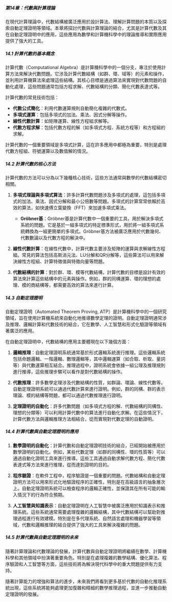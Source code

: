 ##### 第14章：代數與計算理論

在現代計算理論中，代數結構被廣泛應用於設計算法、理解計算問題的本質以及探索自動定理證明等領域。本章將探討代數與計算理論的結合，尤其是計算代數及其在自動定理證明中的應用，這些應用為數學和計算機科學中的理論推導和實際應用提供了強大的工具。

##### 14.1 計算代數的基本概念

計算代數（Computational Algebra）是計算機科學中的一個分支，專注於使用計算方法來解決代數問題。它涉及計算代數結構（如群、環、域等）的元素和操作，並利用計算機算法來處理這些結構。其核心目標是通過算法來實現對代數問題的自動化處理，這些問題通常包括方程求解、代數結構的分類、簡化代數表達式等。

計算代數的常見技術包括：
- **代數公式簡化**：利用代數運算規則自動簡化複雜的代數式。
- **多項式運算**：包括多項式的加法、乘法、因式分解等操作。
- **線性代數計算**：如矩陣運算、線性方程組求解等。
- **代數方程求解**：包括代數方程的解（如多項式方程、系統方程等）和方程組的求解。

計算代數的一個重要領域是多項式計算，這在許多應用中都極為重要，特別是處理代數方程組、符號運算以及數值解的情況。

##### 14.2 計算代數的核心方法

計算代數的方法可以分為以下幾種核心技術，這些方法通常與數學的代數結構密切相關。

1. **多項式理論與多項式算法**：許多計算代數問題涉及多項式的處理，這包括多項式的加法、乘法、因式分解和最小公倍數等問題。多項式的計算常常依賴於高效的算法，如快速傅立葉變換（FFT）來加速多項式乘法。

   - **Gröbner基**：Gröbner基是計算代數中一個重要的工具，用於解決多項式系統的問題。它是基於一組多項式的特定標準形式，用於將一組多項式系統轉換為一組更簡單的多項式。Gröbner基方法被廣泛應用於代數幾何、代數數論以及代數方程的解決中。

2. **線性代數計算**：在線性代數中，計算代數主要涉及矩陣的運算與求解線性方程組。常見的算法包括高斯消元法、LU分解和QR分解等，這些算法可以用來解決線性方程組、計算特徵值與特徵向量等問題。

3. **代數結構的計算**：對於群、環、模等代數結構，計算代數的目標是設計有效的算法來計算這些結構中的元素與操作。例如，群的同構運算、環的理想的處理、模的商結構等，都需要高效的算法來進行計算。

##### 14.3 自動定理證明

自動定理證明（Automated Theorem Proving, ATP）是計算機科學中的一個研究領域，旨在使用計算機系統來自動化地推導數學定理的證明。自動定理證明通常涉及推理、邏輯計算和代數技術的結合，它在數學、人工智慧和形式化驗證等領域有著廣泛的應用。

在自動定理證明中，代數結構的應用主要體現在以下幾個方面：

1. **邏輯推理**：自動定理證明系統通常基於形式邏輯系統進行推理。這些邏輯系統包括命題邏輯、一階邏輯、數理邏輯等，其中邏輯運算（如合取、析取、量詞等）與代數運算相互結合。推理過程中，證明系統會依據一組公理及推理規則進行推導，這些推理步驟可以看作是對代數結構的操作。

2. **代數推理**：許多數學定理涉及代數結構的性質，如群論、環論、線性代數等。自動定理證明系統可以通過代數計算來進行證明。例如，群的同構、群的表示理論、模的結構等問題，都可以通過代數推理進行證明。

3. **定理證明的自動化**：許多代數問題（如多項式方程的解、代數結構的同構性、理想的分類等）可以利用計算代數中的算法進行自動化求解。在這些情況下，計算代數方法與邏輯推理方法相結合，從而實現對代數定理的自動證明。

##### 14.4 計算代數與自動定理證明的應用

1. **數學證明的自動化**：計算代數和自動定理證明技術的結合，已經開始被應用於數學證明的自動化。例如，某些代數定理（如群的同構性、環的性質等）可以通過自動化證明工具來進行推導。這些工具通過自動求解代數方程、簡化代數表達式等方法來進行推理，從而達到證明的目的。

2. **程序驗證**：在軟件工程中，程序驗證是一個重要的問題。代數結構和自動定理證明方法可以用來形式化地驗證程序的正確性，特別是在高級語言的抽象層次上。自動定理證明系統可以檢查程序的邏輯正確性，並保證其在所有可能的輸入情況下的行為符合預期。

3. **人工智慧與知識表示**：自動定理證明在人工智慧中被廣泛應用於知識表示和推理系統。這些系統通常需要處理復雜的邏輯結構，其中代數結構可以幫助對推理過程進行有效建模。特別是在多代理系統、自然語言處理和機器學習等領域，代數和邏輯推理的結合提供了強大的工具來解決複雜的問題。

##### 14.5 計算代數與自動定理證明的未來

隨著計算理論和代數理論的發展，計算代數與自動定理證明將繼續在數學、計算機科學和其他領域中扮演著重要角色。特別是在處理複雜的數學結構、優化算法、程序驗證和人工智慧等方面，這些技術將為解決現代科學中的重大問題提供有力支持。

隨著計算能力的增強和算法的進步，未來我們將看到更多基於代數的自動化推理系統出現，這些系統將能夠處理更加復雜和精細的數學推理過程，並進一步推動自動定理證明的發展。